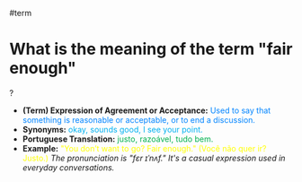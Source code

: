 #term

# What is the meaning of the term "fair enough"
?
* **(Term) Expression of Agreement or Acceptance:** <span style="color:rgb(0, 132, 255)">Used to say that something is reasonable or acceptable, or to end a discussion.</span>
* **Synonyms:** <span style="color:rgb(0, 176, 240)">okay, sounds good, I see your point.</span>
* **Portuguese Translation:** <span style="color:rgb(0, 176, 80)">justo, razoável, tudo bem.</span>
* **Example:** <span style="color:rgb(255, 255, 0)">"You don’t want to go? Fair enough." (Você não quer ir? Justo.)</span>
*The pronunciation is "fɛr ɪˈnʌf." It's a casual expression used in everyday conversations.*
<!--SR:!2025-07-05,3,250-->
